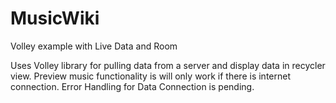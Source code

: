 # MusicWiki
Volley example with Live Data and Room


Uses Volley library for pulling data from a server and display data in recycler view.
Preview music functionality is will only work if there is internet connection.
Error Handling for Data Connection is pending.

